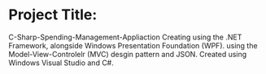 # Project Title:
C-Sharp-Spending-Management-Appliaction
Creating using the .NET Framework, alongside Windows Presentation Foundation (WPF). using the Model-View-Controlelr (MVC) desgin pattern and JSON.
Created using Windows Visual Studio and C#.



